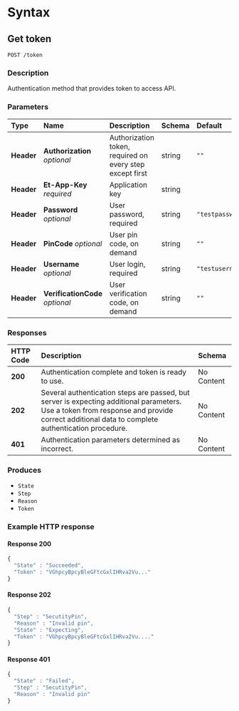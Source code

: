 # Syntax

## Get token

```text
POST /token
```

### Description

Authentication method that provides token to access API.

### Parameters

| Type | Name | Description | Schema | Default |
| :--- | :--- | :--- | :--- | :--- |
| **Header** | **Authorization**   _optional_ | Authorization token, required on every step except first | string | `""` |
| **Header** | **Et-App-Key**   _required_ | Application key | string |  |
| **Header** | **Password**   _optional_ | User password, required | string | `"testpassword"` |
| **Header** | **PinCode**   _optional_ | User pin code, on demand | string | `""` |
| **Header** | **Username**   _optional_ | User login, required | string | `"testusername"` |
| **Header** | **VerificationCode**   _optional_ | User verification code, on demand | string | `""` |

### Responses

| HTTP Code | Description | Schema |
| :--- | :--- | :--- |
| **200** | Authentication complete and token is ready to use. | No Content |
| **202** | Several authentication steps are passed, but server is expecting additional parameters. Use a token from response and provide correct additional data to complete authentication procedure. | No Content |
| **401** | Authentication parameters determined as incorrect. | No Content |

### Produces

* `State`
* `Step`
* `Reason`
* `Token`

### Example HTTP response

#### Response 200

```javascript
{
  "State" : "Succeeded",
  "Token" : "VGhpcyBpcyBleGFtcGxlIHRva2Vu..."
}
```

#### Response 202

```javascript
{
  "Step" : "SecutityPin",
  "Reason" : "Invalid pin",
  "State" : "Expecting",
  "Token" : "VGhpcyBpcyBleGFtcGxlIHRva2Vu...."
}
```

#### Response 401

```javascript
{
  "State" : "Failed",
  "Step" : "SecutityPin",
  "Reason" : "Invalid pin"
}
```

